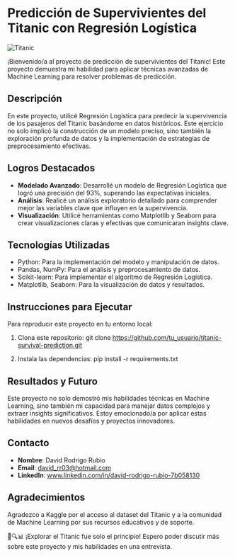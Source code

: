 # Predicción de Supervivientes del Titanic con Regresión Logística

![Titanic]([titanic.jpg](https://storage.googleapis.com/kaggle-datasets-images/1355/2445/36b12c4c2cb8097c57a543ffe0a614c6/dataset-cover.jpg))

¡Bienvenido/a al proyecto de predicción de supervivientes del Titanic! Este proyecto demuestra mi habilidad para aplicar técnicas avanzadas de Machine Learning para resolver problemas de predicción.

## Descripción
En este proyecto, utilicé Regresión Logística para predecir la supervivencia de los pasajeros del Titanic basándome en datos históricos. Este ejercicio no solo implicó la construcción de un modelo preciso, sino también la exploración profunda de datos y la implementación de estrategias de preprocesamiento efectivas.


## Logros Destacados
- **Modelado Avanzado**: Desarrollé un modelo de Regresión Logística que logró una precisión del 93%, superando las expectativas iniciales.
- **Análisis**: Realicé un análisis exploratorio detallado para comprender mejor las variables clave que influyen en la supervivencia.
- **Visualización**: Utilicé herramientas como Matplotlib y Seaborn para crear visualizaciones claras y efectivas que comunicaran insights clave.


## Tecnologías Utilizadas
- Python: Para la implementación del modelo y manipulación de datos.
- Pandas, NumPy: Para el análisis y preprocesamiento de datos.
- Scikit-learn: Para implementar el algoritmo de Regresión Logística.
- Matplotlib, Seaborn: Para la visualización de datos y resultados.


## Instrucciones para Ejecutar
Para reproducir este proyecto en tu entorno local:

1. Clona este repositorio:
git clone https://github.com/tu_usuario/titanic-survival-prediction.git

2. Instala las dependencias:
pip install -r requirements.txt


## Resultados y Futuro
Este proyecto no solo demostró mis habilidades técnicas en Machine Learning, sino también mi capacidad para manejar datos complejos y extraer insights significativos. Estoy emocionado/a por aplicar estas habilidades en nuevos desafíos y proyectos innovadores.


## Contacto
- **Nombre**: David Rodrigo Rubio
- **Email**: david_rr03@hotmail.com
- **LinkedIn**: www.linkedin.com/in/david-rodrigo-rubio-7b058130


## Agradecimientos
Agradezco a Kaggle por el acceso al dataset del Titanic y a la comunidad de Machine Learning por sus recursos educativos y de soporte.


🚢🔍📊 ¡Explorar el Titanic fue solo el principio! Espero poder discutir más sobre este proyecto y mis habilidades en una entrevista.



